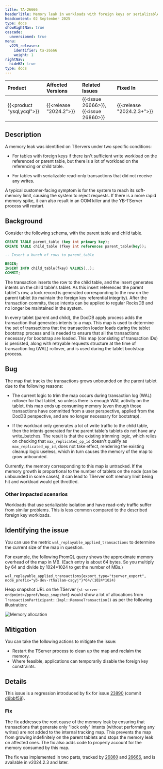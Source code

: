 ```yaml
---
title: TA-26666
headerTitle: Memory leak in workloads with foreign keys or serializable reads
headcontent: 02 September 2025
type: docs
showRightNav: true
cascade:
  unversioned: true
menu:
  v225_releases:
    identifier: ta-26666
    weight: 1
rightNav:
  hideH2: true
type: docs
---
```


| Product | Affected Versions | Related Issues | Fixed In |
| :------------------------- | :------------------ | :---------------- | :------- |
| {{<product "ysql,ycql">}} | {{<release "2024.2">}} | {{<issue 26666>}}, {{<issue 26860>}} | {{<release "2024.2.3+">}} |

## Description

A memory leak was identified on TServers under two specific conditions:

- For tables with foreign keys if there isn't sufficient write workload on the referenced or parent table, but there is a lot of workload on the referencing or child table.

- For tables with serializable read-only transactions that did not receive any writes.

A typical customer-facing symptom is for the system to reach its soft-memory limit, causing the system to reject requests. If there is a more rapid memory spike, it can also result in an OOM killer and the YB-TServer process will restart.

## Background

Consider the following schema, with the parent table and child table.

```sql
CREATE TABLE parent_table (key int primary key);
CREATE TABLE child_table (fkey int references parent_table(key));

-- Insert a bunch of rows to parent_table

BEGIN;
INSERT INTO child_table(fkey) VALUES(..);
COMMIT;
```

The transaction inserts the row to the child table, and the insert generates intents on the child table's tablet. As this insert references the parent tablet's row, a lock record is generated corresponding to the row on the parent tablet (to maintain the foreign key referential integrity). After the transaction commits, these intents can be applied to regular RocksDB and no longer be maintained in the system.

In every tablet (parent and child), the DocDB apply process adds the transaction that generates intents to a map. This map is used to determine the set of transactions that the transaction loader loads during the tablet bootstrap process and is needed to ensure that all the transactions necessary for bootstrap are loaded. This map (consisting of transaction IDs) is persisted, along with retryable requests structure at the time of transaction log (WAL) rollover, and is used during the tablet bootstrap process.

## Bug

The map that tracks the transactions grows unbounded on the parent tablet due to the following reasons:

- The current logic to trim the map occurs during transaction log (WAL) rollover for that tablet, so unless there is enough WAL activity on the tablet, this map ends up consuming memory (even though those transactions have committed from a user perspective, applied from the DocDB perspective, and are no longer necessary for bootstrap).

- If the workload only generates a lot of write traffic to the child table, then the intents generated for the parent table's tablets do not have any write_batches. The result is that the existing trimming logic, which relies on checking that `max_replicated_op_id` doesn't qualify as `max_replicated_op_id`, does not take effect, rendering the existing cleanup logic useless, which in turn causes the memory of the map to grow unbounded.

Currently, the memory corresponding to this map is untracked. If the memory growth is proportional to the number of tablets on the node (can be unbounded in some cases), it can lead to TServer soft memory limit being hit and workload would get throttled.

### Other impacted scenarios

Workloads that use serializable isolation and have read-only traffic suffer from similar problems. This is less common compared to the described foreign key workloads.

## Identifying the issue

You can use the metric `wal_replayable_applied_transactions` to determine the current size of the map in question.

For example, the following PromQL query shows the approximate memory overhead of the map in MB. (Each entry is about 64 bytes. So you multiply by 64 and divide by 1024*1024 to get the number of MBs.)

```promql
wal_replayable_applied_transactions{export_type="tserver_export", node_prefix="yb-dev-rthallam-csgyj"}*64/(1024*1024)
```

Heap snapshot URL on the TServer (`<t-server-endpoint>/pprof/heap_snapshot`) would show a lot of allocations from `TransactionParticipant::Impl::RemoveTransaction()` as per the following illustration:

![Memory allocation](/images/tech-advisory/ta-26666.png)

## Mitigation

You can take the following actions to mitigate the issue:

- Restart the TServer process to clean up the map and reclaim the memory.
- Where feasible, applications can temporarily disable the foreign key constraints.

## Details

This issue is a regression introduced by fix for issue [23890](https://github.com/yugabyte/yugabyte-db/issues/23890) (commit [d6bbf59](https://github.com/yugabyte/yugabyte-db/commit/d6bbf59db8b502f790fc160ca9eef72cf5791b7b)).

### Fix

The fix addresses the root cause of the memory leak by ensuring that transactions that generate only "lock only" intents (without performing any writes) are not added to the internal tracking map. This prevents the map from growing indefinitely on the parent tablets and stops the memory leak on affected ones. The fix also adds code to properly account for the memory consumed by this map.

The fix was implemented in two parts, tracked by [26860](https://github.com/yugabyte/yugabyte-db/issues/26860) and [26666](https://github.com/yugabyte/yugabyte-db/issues/26666), and is available in v2024.2.3 and later.

